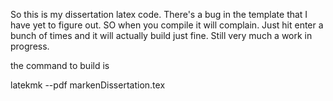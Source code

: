 So this is my dissertation latex code. There's a bug in the template that I have yet to figure out. SO when you compile it will complain. Just hit enter a bunch of times and it will actually build just fine. Still very much a work in progress. 

the command to build is 


latekmk --pdf markenDissertation.tex
